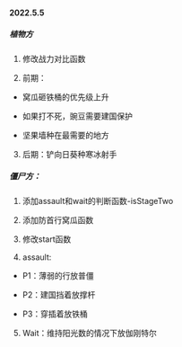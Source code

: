 #### 2022.5.5

##### 植物方

1. 修改战力对比函数

2. 前期：

* 窝瓜砸铁桶的优先级上升

* 如果打不死，豌豆需要建国保护

* 坚果墙种在最需要的地方

3. 后期：铲向日葵种寒冰射手

##### 僵尸方：

1. 添加assault和wait的判断函数-isStageTwo

2. 添加防首行窝瓜函数
3. 修改start函数
4. assault:

* P1：薄弱的行放普僵

* P2：建国挡着放撑杆
* P3：穿插着放铁桶

5. Wait：维持阳光数的情况下放伽刚特尔